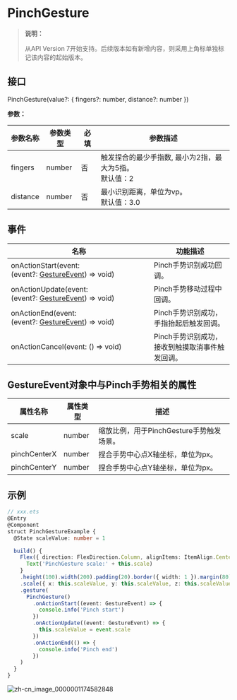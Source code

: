 # PinchGesture

>  **说明：**
>
>  从API Version 7开始支持。后续版本如有新增内容，则采用上角标单独标记该内容的起始版本。


## 接口

PinchGesture(value?: { fingers?: number, distance?: number })

**参数：**

| 参数名称 | 参数类型 | 必填 | 参数描述                                                     |
| -------- | -------- | ---- | ------------------------------------------------------------ |
| fingers  | number   | 否   | 触发捏合的最少手指数,&nbsp;最小为2指，最大为5指。<br/>默认值：2 |
| distance | number   | 否   | 最小识别距离，单位为vp。<br/>默认值：3.0                     |

## 事件

| 名称                                                         | 功能描述                                        |
| ------------------------------------------------------------ | ----------------------------------------------- |
| onActionStart(event:(event?:&nbsp;[GestureEvent](ts-gesture-settings.md))&nbsp;=&gt;&nbsp;void) | Pinch手势识别成功回调。                         |
| onActionUpdate(event:(event?:&nbsp;[GestureEvent](ts-gesture-settings.md))&nbsp;=&gt;&nbsp;void) | Pinch手势移动过程中回调。                       |
| onActionEnd(event:(event?:&nbsp;[GestureEvent](ts-gesture-settings.md))&nbsp;=&gt;&nbsp;void) | Pinch手势识别成功，手指抬起后触发回调。         |
| onActionCancel(event:&nbsp;()&nbsp;=&gt;&nbsp;void)          | Pinch手势识别成功，接收到触摸取消事件触发回调。 |

## GestureEvent对象中与Pinch手势相关的属性

| 属性名称         | 属性类型   | 描述                         |
| ------------ | ------ | -------------------------- |
| scale        | number | 缩放比例，用于PinchGesture手势触发场景。 |
| pinchCenterX | number | 捏合手势中心点X轴坐标，单位为px。         |
| pinchCenterY | number | 捏合手势中心点Y轴坐标，单位为px。         |

## 示例

```ts
// xxx.ets
@Entry
@Component
struct PinchGestureExample {
  @State scaleValue: number = 1

  build() {
    Flex({ direction: FlexDirection.Column, alignItems: ItemAlign.Center, justifyContent: FlexAlign.SpaceBetween }) {
      Text('PinchGesture scale:' + this.scale)
    }
    .height(100).width(200).padding(20).border({ width: 1 }).margin(80)
    .scale({ x: this.scaleValue, y: this.scaleValue, z: this.scaleValue })
    .gesture(
      PinchGesture()
        .onActionStart((event: GestureEvent) => {
          console.info('Pinch start')
        })
        .onActionUpdate((event: GestureEvent) => {
          this.scaleValue = event.scale
        })
        .onActionEnd(() => {
          console.info('Pinch end')
        })
    )
  }
}
```

![zh-cn_image_0000001174582848](figures/zh-cn_image_0000001174582848.gif)

